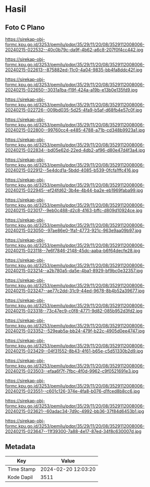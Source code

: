 # Hasil

## Foto C Plano

https://sirekap-obj-formc.kpu.go.id/3253/pemilu/pdpr/35/29/11/20/08/3529112008006-20240215-022532--40c0b79c-da9f-4b62-a6c8-207f0f4cc442.jpg

https://sirekap-obj-formc.kpu.go.id/3253/pemilu/pdpr/35/29/11/20/08/3529112008006-20240215-022613--875882ed-11c0-4a04-9835-bb4fa8ddc42f.jpg

https://sirekap-obj-formc.kpu.go.id/3253/pemilu/pdpr/35/29/11/20/08/3529112008006-20240215-022650--3031a1ba-f19f-424a-a19b-e13b0e135fd9.jpg

https://sirekap-obj-formc.kpu.go.id/3253/pemilu/pdpr/35/29/11/20/08/3529112008006-20240215-022726--009bd035-5d25-4fa9-b5af-d68fb4e57c0f.jpg

https://sirekap-obj-formc.kpu.go.id/3253/pemilu/pdpr/35/29/11/20/08/3529112008006-20240215-022800--99760cc4-e485-4788-a71b-cd348b9923a1.jpg

https://sirekap-obj-formc.kpu.go.id/3253/pemilu/pdpr/35/29/11/20/08/3529112008006-20240215-022834--bd05e62d-22ed-4db2-af96-d80e47d4f3a4.jpg

https://sirekap-obj-formc.kpu.go.id/3253/pemilu/pdpr/35/29/11/20/08/3529112008006-20240215-022912--5e4dcd1a-5bdd-4085-b539-0fcfa1ffc416.jpg

https://sirekap-obj-formc.kpu.go.id/3253/pemilu/pdpr/35/29/11/20/08/3529112008006-20240215-022945--ef24fd62-3b4e-4b44-ba2e-eb1969faba99.jpg

https://sirekap-obj-formc.kpu.go.id/3253/pemilu/pdpr/35/29/11/20/08/3529112008006-20240215-023017--9eb0c488-d2c8-4163-bffc-d809d10924ce.jpg

https://sirekap-obj-formc.kpu.go.id/3253/pemilu/pdpr/35/29/11/20/08/3529112008006-20240215-023050--97ae86e0-1fa1-4773-921c-963e9aa09b97.jpg

https://sirekap-obj-formc.kpu.go.id/3253/pemilu/pdpr/35/29/11/20/08/3529112008006-20240215-023118--7e6f7846-2148-45dc-aaba-b6f64decfe28.jpg

https://sirekap-obj-formc.kpu.go.id/3253/pemilu/pdpr/35/29/11/20/08/3529112008006-20240215-023214--a2b780a5-da5e-4ba1-8929-bf9bc0e32357.jpg

https://sirekap-obj-formc.kpu.go.id/3253/pemilu/pdpr/35/29/11/20/08/3529112008006-20240215-023247--ae77c2dd-31c9-44ed-9678-8b4b52a39677.jpg

https://sirekap-obj-formc.kpu.go.id/3253/pemilu/pdpr/35/29/11/20/08/3529112008006-20240215-023318--73c47ec9-c0f8-4771-9d82-085b952d3fd2.jpg

https://sirekap-obj-formc.kpu.go.id/3253/pemilu/pdpr/35/29/11/20/08/3529112008006-20240215-023352--529eab5a-bb24-479f-b22c-4905d0ee4747.jpg

https://sirekap-obj-formc.kpu.go.id/3253/pemilu/pdpr/35/29/11/20/08/3529112008006-20240215-023429--04f31552-8b43-4f61-b65e-c5d51330b2d9.jpg

https://sirekap-obj-formc.kpu.go.id/3253/pemilu/pdpr/35/29/11/20/08/3529112008006-20240215-023503--efaa6f7f-7fbc-4f0d-9962-c9f0521691e3.jpg

https://sirekap-obj-formc.kpu.go.id/3253/pemilu/pdpr/35/29/11/20/08/3529112008006-20240215-023551--c601c126-374e-4fa8-b076-d1fced8b8cc6.jpg

https://sirekap-obj-formc.kpu.go.id/3253/pemilu/pdpr/35/29/11/20/08/3529112008006-20240215-023621--60adac34-7d9c-4992-bb36-37f84d6453b1.jpg

https://sirekap-obj-formc.kpu.go.id/3253/pemilu/pdpr/35/29/11/20/08/3529112008006-20240215-023647--11f39300-7a88-4e17-87ed-34f8c630007d.jpg


## Metadata

| Key        | Value               |
| ---------- | ------------------- |
| Time Stamp | 2024-02-20 12:03:20 |
| Kode Dapil | 3511                |



